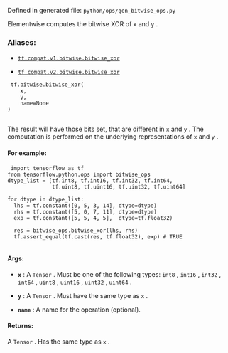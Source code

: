 Defined in generated file:  `python/ops/gen_bitwise_ops.py` 

Elementwise computes the bitwise XOR of  `x`  and  `y` .



### Aliases:

- [ `tf.compat.v1.bitwise.bitwise_xor` ](/api_docs/python/tf/bitwise/bitwise_xor)

- [ `tf.compat.v2.bitwise.bitwise_xor` ](/api_docs/python/tf/bitwise/bitwise_xor)



```
 tf.bitwise.bitwise_xor(
    x,
    y,
    name=None
)
 
```

The result will have those bits set, that are different in  `x`  and  `y` . The
computation is performed on the underlying representations of  `x`  and  `y` .



#### For example:


```
 import tensorflow as tf
from tensorflow.python.ops import bitwise_ops
dtype_list = [tf.int8, tf.int16, tf.int32, tf.int64,
              tf.uint8, tf.uint16, tf.uint32, tf.uint64]

for dtype in dtype_list:
  lhs = tf.constant([0, 5, 3, 14], dtype=dtype)
  rhs = tf.constant([5, 0, 7, 11], dtype=dtype)
  exp = tf.constant([5, 5, 4, 5],  dtype=tf.float32)

  res = bitwise_ops.bitwise_xor(lhs, rhs)
  tf.assert_equal(tf.cast(res, tf.float32), exp) # TRUE
 
```



#### Args:

- **`x`** : A  `Tensor` . Must be one of the following types:  `int8` ,  `int16` ,  `int32` ,  `int64` ,  `uint8` ,  `uint16` ,  `uint32` ,  `uint64` .

- **`y`** : A  `Tensor` . Must have the same type as  `x` .

- **`name`** : A name for the operation (optional).



#### Returns:
A  `Tensor` . Has the same type as  `x` .

